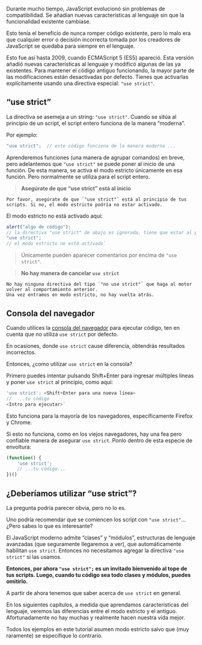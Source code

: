 Durante mucho tiempo, JavaScript evolucionó sin problemas de compatibilidad. Se añadían nuevas características al lenguaje sin que la funcionalidad existente cambiase.

Esto tenía el beneficio de nunca romper código existente, pero lo malo era que cualquier error o decisión incorrecta tomada por los creadores de JavaScript se quedaba para siempre en el lenguaje.

Esto fue así hasta 2009, cuando ECMAScript 5 (ES5) apareció. Esta versión añadió nuevas características al lenguaje y modificó algunas de las ya existentes. Para mantener el código antiguo funcionando, la mayor parte de las modificaciones están desactivadas por defecto. Tienes que activarlas explícitamente usando una directiva especial: `"use strict"`.

## “use strict”

La directiva se asemeja a un string: `"use strict"`. Cuando se sitúa al principio de un script, el script entero funciona de la manera “moderna”.

Por ejemplo:

````js
"use strict";  // este código funciona de la manera moderna ...
````

Aprenderemos funciones (una manera de agrupar comandos) en breve, pero adelantemos que `"use strict"` se puede poner al inicio de una función. De esta manera, se activa el modo estricto únicamente en esa función. Pero normalmente se utiliza para el script entero.

> **Asegúrate de que “use strict” está al inicio**
> 
	Por favor, asegúrate de que `"use strict"` está al principio de tus scripts. Si no, el modo estricto podría no estar activado.
	
El modo estricto no está activado aquí:

````js
alert("algo de código"); 
// la directiva "use strict" de abajo es ignorada, tiene que estar al principio  
"use strict";  
// el modo estricto no está activado`
````

> Únicamente pueden aparecer comentarios por encima de `"use strict"`.

> **No hay manera de cancelar `use strict`**
> 
	No hay ninguna directiva del tipo `"no use strict"` que haga al motor volver al comportamiento anterior.
	Una vez entramos en modo estricto, no hay vuelta atrás.

## Consola del navegador

Cuando utilices la [consola del navegador](https://es.javascript.info/devtools) para ejecutar código, ten en cuenta que no utiliza `use strict` por defecto.

En ocasiones, donde `use strict` cause diferencia, obtendrás resultados incorrectos.

Entonces, ¿como utilizar `use strict` en la consola?

Primero puedes intentar pulsando Shift+Enter para ingresar múltiples líneas y poner `use strict` al principio, como aquí:
````js
'use strict'; <Shift+Enter para una nueva línea> 
//  ...tu código 
<Intro para ejecutar>`
````
Esto funciona para la mayoría de los navegadores, específicamente Firefox y Chrome.

Si esto no funciona, como en los viejos navegadores, hay una fea pero confiable manera de asegurar `use strict`. Ponlo dentro de esta especie de envoltura:
````js
(function() {   
	'use strict';    
	// ...tu código... 
})()
````
## ¿Deberíamos utilizar “use strict”?

La pregunta podría parecer obvia, pero no lo es.

Uno podría recomendar que se comiencen los script con `"use strict"`… ¿Pero sabes lo que es interesante?

El JavaScript moderno admite “clases” y “módulos”, estructuras de lenguaje avanzadas (que seguramente llegaremos a ver), que automáticamente habilitan `use strict`. Entonces no necesitamos agregar la directiva `"use strict"` si las usamos.

**Entonces, por ahora `"use strict";` es un invitado bienvenido al tope de tus scripts. Luego, cuando tu código sea todo clases y módulos, puedes omitirlo.**

A partir de ahora tenemos que saber acerca de `use strict` en general.

En los siguientes capítulos, a medida que aprendamos características del lenguaje, veremos las diferencias entre el modo estricto y el antiguo. Afortunadamente no hay muchas y realmente hacen nuestra vida mejor.

Todos los ejemplos en este tutorial asumen modo estricto salvo que (muy raramente) se especifique lo contrario.